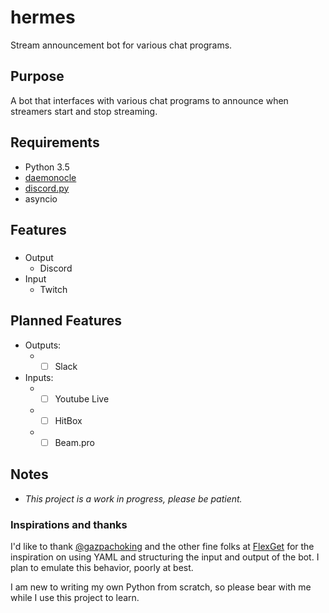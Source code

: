 # hermes
Stream announcement bot for various chat programs.

## Purpose
A bot that interfaces with various chat programs to announce when streamers start and stop streaming.

## Requirements
* Python 3.5
* [daemonocle](https://github.com/jnrbsn/daemonocle)
* [discord.py](https://github.com/Rapptz/discord.py)
* asyncio

## Features
###
* Output
  * Discord
* Input
  * Twitch

## Planned Features
* Outputs:
  * - [ ] Slack
* Inputs:
  * - [ ] Youtube Live
  * - [ ] HitBox
  * - [ ] Beam.pro

## Notes
* *This project is a work in progress, please be patient.*

### Inspirations and thanks
I'd like to thank [@gazpachoking](https://github.com/gazpachoking) and the other fine folks at [FlexGet](https://github.com/Flexget) for the inspiration on using YAML and structuring the input and output of the bot.  I plan to emulate this behavior, poorly at best.

I am new to writing my own Python from scratch, so please bear with me while I use this project to learn.
